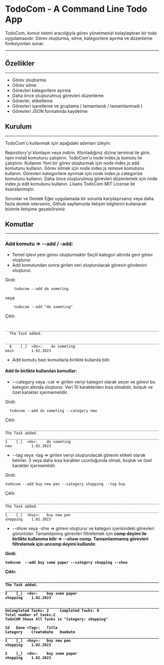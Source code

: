 ﻿# TodoCom - A Command Line Todo App
TodoCom, komut istemi aracılığıyla görev yönetmenizi kolaylaştıran bir todo uygulamasıdır. Görev oluşturma, silme, kategorilere ayırma ve düzenleme fonksiyonları sunar.
___

## Özellikler
___
* Görev oluşturma
* Görev silme
* Görevleri kategorilere ayırma
* Daha önce oluşturulmuş görevleri düzenleme
* Görevler, etiketleme
* Görevleri işaretleme ve gruplama ( tamamlandı / tamamlanmadı )
* Görevleri JSON formatında kaydetme

## Kurulum
___
TodoCom'u kullanmak için aşağıdaki adımları izleyin:

Repository'yi klonlayın veya indirin.
Klonladığınız dizine terminal ile girin.
npm install komutunu çalıştırın.
TodoCom'u node index.js komutu ile çalıştırın.
Kullanım
Yeni bir görev oluşturmak için node index.js add komutunu kullanın.
Görev silmek için node index.js remove komutunu kullanın.
Görevleri kategorilere ayırmak için node index.js categorize komutunu kullanın.
Daha önce oluşturulmuş görevleri düzenlemek için node index.js edit komutunu kullanın.
Lisans
TodoCom MIT License ile lisanslanmıştır.

Sorunlar ve Destek
Eğer uygulamada bir sorunla karşılaşırsanız veya daha fazla destek isterseniz, Github sayfamızda iletişim bilgilerini kullanarak bizimle iletişime geçebilirsiniz.


## Komutlar
___

### Add komutu => --add / -add:
* Temel işlevi yeni görev oluşturmaktır Seçili kategori altında geni görev oluşturur.
* Add komutundan sonra girilen veri oluşturulacak görevin gövdesini oluşturur.

Girdi: 

        todocom --add do someting

veya

        todocom --add "do someting"

Çıktı:

      ______________________________________________________________________________________________________________
      The Task added.
      ______________________________________________________________________________________________________________
      6    [_]  <do>:    do someting                                                   main        1.02.2023



* Add komutu bazı komutlarla birlikte kullanıla bilir.

#### Add ile birlikte kullanılan komutlar:

* --category veya -cat => girilen veriyi kategori olarak seçer ve görevi bu kategori altında oluşturur. Veri 10 karakterden kısa olmalıdır, bolşuk ve özel karakter içermemelidir.

Girdi: 

      todocom --add do someting --category new

Çıktı:

    ______________________________________________________________________________________________________________
    The Task added.
    ______________________________________________________________________________________________________________
    1    [_]  <do>:    do someting                                                   new         1.02.2023          


* --tag veya -tag => girilen veriyi oluşturulacak görevin etiketi olarak belirler. 3 veya daha kısa karakter uzunluğunda olmalı, boşluk ve özel karakter içermemlidir.

Girdi: 

    todocom --add buy new pen --category shopping --tag buy

Çıktı:

    ______________________________________________________________________________________________________________
    The Task added.
    ______________________________________________________________________________________________________________
    1    [_]  <buy>:   buy new pen                                                   shopping    1.02.2023


* --show veya -shw => görevi oluşturur ve kategori içerisindeki görevleri görüntüler. Tamamlanmış görevleri filtrelemek için <b>comp<b/> deyimi ile birlikte kullanıma bilir => --show comp. Tamamlanmamış görevleri filtrelemek için  <b>uncomp<b/> deyimi kullanılır.

Girdi:

    todocom  --add buy some paper --category shopping --show

Çıktı:

    ______________________________________________________________________________________________________________
    The Task added.
    ______________________________________________________________________________________________________________
    2    [_]  <do>:    buy some paper                                                shopping    1.02.2023

    _________________________________________________________________________________________________________________
    UnCompleted Tasks: 2     Completed Tasks: 0                                        Total number of tasks:2     
    TodoCOM Shows All Tasks in "Category: shopping"
    
    Id   Done <Tag>:   Title                                                         Category    CreateDate   DueDate
    _________________________________________________________________________________________________________________
    1    [_]  <buy>:   buy new pen                                                   shopping    1.02.2023
    
    2    [_]  <do>:    buy some paper                                                shopping    1.02.2023          
